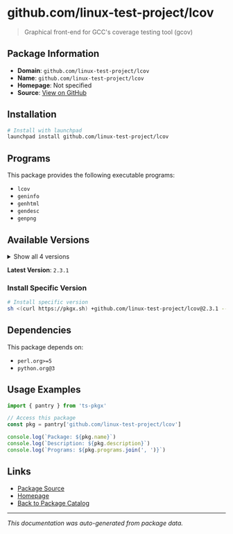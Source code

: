 # github.com/linux-test-project/lcov

> Graphical front-end for GCC's coverage testing tool (gcov)

## Package Information

- **Domain**: `github.com/linux-test-project/lcov`
- **Name**: `github.com/linux-test-project/lcov`
- **Homepage**: Not specified
- **Source**: [View on GitHub](https://github.com/pkgxdev/pantry/tree/main/projects/github.com/linux-test-project/lcov/package.yml)

## Installation

```bash
# Install with launchpad
launchpad install github.com/linux-test-project/lcov
```

## Programs

This package provides the following executable programs:

- `lcov`
- `geninfo`
- `genhtml`
- `gendesc`
- `genpng`

## Available Versions

<details>
<summary>Show all 4 versions</summary>

- `2.3.1`, `2.3.0`, `2.2.0`, `1.16.0`

</details>

**Latest Version**: `2.3.1`

### Install Specific Version

```bash
# Install specific version
sh <(curl https://pkgx.sh) +github.com/linux-test-project/lcov@2.3.1 -- $SHELL -i
```

## Dependencies

This package depends on:

- `perl.org>=5`
- `python.org@3`

## Usage Examples

```typescript
import { pantry } from 'ts-pkgx'

// Access this package
const pkg = pantry['github.com/linux-test-project/lcov']

console.log(`Package: ${pkg.name}`)
console.log(`Description: ${pkg.description}`)
console.log(`Programs: ${pkg.programs.join(', ')}`)
```

## Links

- [Package Source](https://github.com/pkgxdev/pantry/tree/main/projects/github.com/linux-test-project/lcov/package.yml)
- [Homepage](#)
- [Back to Package Catalog](../../../package-catalog.md)

---

*This documentation was auto-generated from package data.*
